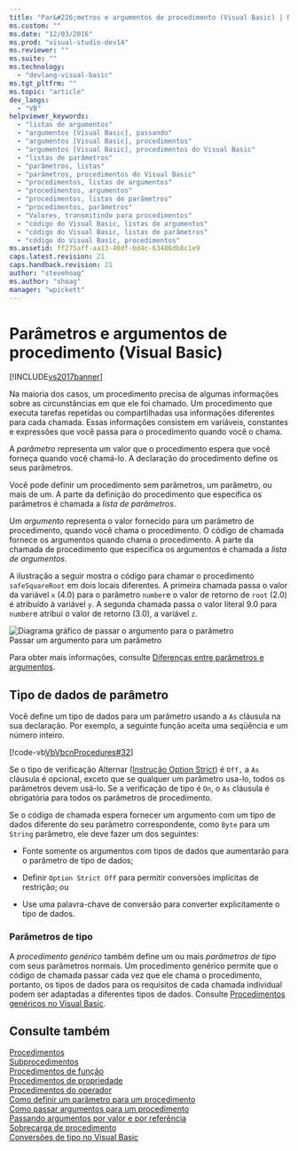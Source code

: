 ```yaml
---
title: "Par&#226;metros e argumentos de procedimento (Visual Basic) | Microsoft Docs"
ms.custom: ""
ms.date: "12/03/2016"
ms.prod: "visual-studio-dev14"
ms.reviewer: ""
ms.suite: ""
ms.technology: 
  - "devlang-visual-basic"
ms.tgt_pltfrm: ""
ms.topic: "article"
dev_langs: 
  - "VB"
helpviewer_keywords: 
  - "listas de argumentos"
  - "argumentos [Visual Basic], passando"
  - "argumentos [Visual Basic], procedimentos"
  - "argumentos [Visual Basic], procedimentos do Visual Basic"
  - "listas de parâmetros"
  - "parâmetros, listas"
  - "parâmetros, procedimentos do Visual Basic"
  - "procedimentos, listas de argumentos"
  - "procedimentos, argumentos"
  - "procedimentos, listas de parâmetros"
  - "procedimentos, parâmetros"
  - "Valores, transmitindo para procedimentos"
  - "código do Visual Basic, listas de argumentos"
  - "código do Visual Basic, listas de parâmetros"
  - "código do Visual Basic, procedimentos"
ms.assetid: ff275aff-aa13-40df-bd4c-63486db8c1e9
caps.latest.revision: 21
caps.handback.revision: 21
author: "stevehoag"
ms.author: "shoag"
manager: "wpickett"
---
```

# Par&#226;metros e argumentos de procedimento (Visual Basic)
[!INCLUDE[vs2017banner](../../../../csharp/includes/vs2017banner.md)]

Na maioria dos casos, um procedimento precisa de algumas informações sobre as circunstâncias em que ele foi chamado.  Um procedimento que executa tarefas repetidas ou compartilhadas usa informações diferentes para cada chamada.  Essas informações consistem em variáveis, constantes e expressões que você passa para o procedimento quando você o chama.  
  
 A  *parâmetro* representa um valor que o procedimento espera que você forneça quando você chamá\-lo.  A declaração do procedimento define os seus parâmetros.  
  
 Você pode definir um procedimento sem parâmetros, um parâmetro, ou mais de um.  A parte da definição do procedimento que especifica os parâmetros é chamada a  *lista de parâmetros*.  
  
 Um  *argumento* representa o valor fornecido para um parâmetro de procedimento, quando você chama o procedimento.  O código de chamada fornece os argumentos quando chama o procedimento.  A parte da chamada de procedimento que especifica os argumentos é chamada a  *lista de argumentos*.  
  
 A ilustração a seguir mostra o código para chamar o procedimento `safeSquareRoot` em dois locais diferentes.  A primeira chamada passa o valor da variável `x` \(4.0\) para o parâmetro `number`e o valor de retorno de `root` \(2.0\) é atribuído à variável `y`.  A segunda chamada passa o valor literal 9.0 para `number`e atribui o valor de retorno \(3.0\), a variável `z`.  
  
 ![Diagrama gráfico de passar o argumento para o parâmetro](../../../../visual-basic/programming-guide/language-features/procedures/media/parametersargue.png "ParametersArgue")  
Passar um argumento para um parâmetro  
  
 Para obter mais informações, consulte [Diferenças entre parâmetros e argumentos](../../../../visual-basic/programming-guide/language-features/procedures/differences-between-parameters-and-arguments.md).  
  
## Tipo de dados de parâmetro  
 Você define um tipo de dados para um parâmetro usando a `As` cláusula na sua declaração.  Por exemplo, a seguinte função aceita uma seqüência e um número inteiro.  
  
 [!code-vb[VbVbcnProcedures#32](../../../../visual-basic/programming-guide/language-features/procedures/codesnippet/VisualBasic/procedure-parameters-and-arguments_1.vb)]  
  
 Se o tipo de verificação Alternar \([Instrução Option Strict](../../../../visual-basic/language-reference/statements/option-strict-statement.md)\) é `Off,` a `As` cláusula é opcional, exceto que se qualquer um parâmetro usa\-lo, todos os parâmetros devem usá\-lo.  Se a verificação de tipo é `On`, o `As` cláusula é obrigatória para todos os parâmetros de procedimento.  
  
 Se o código de chamada espera fornecer um argumento com um tipo de dados diferente do seu parâmetro correspondente, como `Byte` para um `String` parâmetro, ele deve fazer um dos seguintes:  
  
-   Fonte somente os argumentos com tipos de dados que aumentarão para o parâmetro de tipo de dados;  
  
-   Definir `Option Strict Off` para permitir conversões implícitas de restrição; ou  
  
-   Use uma palavra\-chave de conversão para converter explicitamente o tipo de dados.  
  
### Parâmetros de tipo  
 A  *procedimento genérico* também define um ou mais  *parâmetros de tipo* com seus parâmetros normais.  Um procedimento genérico permite que o código de chamada passar cada vez que ele chama o procedimento, portanto, os tipos de dados para os requisitos de cada chamada individual podem ser adaptadas a diferentes tipos de dados.  Consulte [Procedimentos genéricos no Visual Basic](../../../../visual-basic/programming-guide/language-features/data-types/generic-procedures.md).  
  
## Consulte também  
 [Procedimentos](../../../../visual-basic/programming-guide/language-features/procedures/index.md)   
 [Subprocedimentos](../../../../visual-basic/programming-guide/language-features/procedures/sub-procedures.md)   
 [Procedimentos de função](../../../../visual-basic/programming-guide/language-features/procedures/function-procedures.md)   
 [Procedimentos de propriedade](../../../../visual-basic/programming-guide/language-features/procedures/property-procedures.md)   
 [Procedimentos do operador](../../../../visual-basic/programming-guide/language-features/procedures/operator-procedures.md)   
 [Como definir um parâmetro para um procedimento](../../../../visual-basic/programming-guide/language-features/procedures/how-to-define-a-parameter-for-a-procedure.md)   
 [Como passar argumentos para um procedimento](../../../../visual-basic/programming-guide/language-features/procedures/how-to-pass-arguments-to-a-procedure.md)   
 [Passando argumentos por valor e por referência](../../../../visual-basic/programming-guide/language-features/procedures/passing-arguments-by-value-and-by-reference.md)   
 [Sobrecarga de procedimento](../../../../visual-basic/programming-guide/language-features/procedures/procedure-overloading.md)   
 [Conversões de tipo no Visual Basic](../../../../visual-basic/programming-guide/language-features/data-types/type-conversions.md)